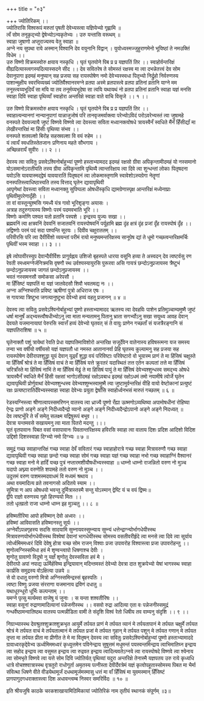 +++
title = "०३"

+++
ज्योतिरिकम् ।।  
ज्योतिरासि विश्वरूपं मरुतां पृषती देवेभ्यस्त्वा यज्ञियेभ्यो गृह्णामि ॥  
त्वँ सोम तनूकृद्भ्यो द्वेषेभ्योऽन्यकृतेभ्यः । उरु यन्तासि वरूथम् ॥  
स्वाहा जुषाणो अप्तुराज्यस्य वेतु स्वाहा ॥  
अग्ने नय सुपथा राये अस्मान् विश्वानि देव वयुनानि विद्वान् । युयोध्यस्मज्जुहुराणमेनो भूयिष्ठां ते नमउक्तिं विधेम ।।  
उरु विष्णो विक्रमस्वोरु क्षयाय नस्कृधि । घृतं घृतयोने पिब प्र प्र यज्ञपतिं तिर ।। स्वाहोर्वन्तरिक्षं वीह्यदित्यास्त्वगस्यदित्यास्सदने सीद ।। देव सवितरेष ते सोमस्तं रक्षस्व मा त्वा दभन्नेतत्त्वं देव सोम देवानुपागा इदमहं मनुष्यान् सह प्रजया सह रायस्पोषेण नमो देवेभ्यस्स्वधा पितृभ्यो निर्द्रुहो निर्वरुणस्य पाशान्मुक्षीय स्वरभिव्यख्यं ज्योतिर्वैश्वानरमग्ने व्रतपा अस्मे व्रतपास्त्वे व्रतपा व्रतिनां व्रतानि याग्ने मम तनूस्त्वय्यभूदियँ सा मयि या तव तनूर्मय्यभूदेषा सा त्वयि यथायथं नो व्रतपा व्रतिनां व्रतानि स्वाहा यज्ञं मनसि स्वाहा दिवि स्वाहा पृथिव्याँ स्वाहोरा अन्तरिक्षे स्वाहा वाते वाचि विसृजे ।। १ ।।  
  
उरु विष्णो विक्रमस्वोरु क्षयाय नस्कृधि । घृतं घृतयोने पिब प्र प्र यज्ञपतिं तिर ।।  
स्वाहात्यन्यानगां नान्यानुपागां यान्नाजुजोषं परि तानवृजमर्वाक्त्वा परेभ्योऽविदं परोऽवरेभ्यस्तं त्वा जुषामहे वनस्पते देवयज्यायै जुष्टं विष्णवे विष्णवे त्वा देवस्त्वा सविता मध्वानक्त्वोषधे त्रायस्वैनँ स्वधिते मैंनँ हिँसीर्द्यां मा लेखीरन्तरिक्षं मा हिंसीः पृथिव्या संभव ।।  
वनस्पते शतवल्शो बिरोह सहस्रवल्शा वि वयं रुहेम ।।  
यं त्वायँ स्वधतिस्तेतजानः प्रणिनाय महते सौभगाय ।  
अच्छिन्नरायँ सुवीरः ।। २ ।।  
  
देवस्य त्वा सवितुः प्रसवेऽश्विनोर्बाहुभ्यां पूष्णो हस्ताभ्यामदद इदमहं रक्षसो ग्रीवा अपिकृन्तामीदमहं यो नस्समानो योऽसमानोऽरातीयति तस्य ग्रीवा अपिकृन्तामि पृथिव्यै त्वान्तरिक्षाय त्वा दिवे त्वा शुन्धन्तां लोकाः पितृषदना यवोऽसि यावयास्मद्द्वेषं यावयारातिं पितृषदनं त्वा लोकमास्तृणामि स्वावेशोऽस्यग्रेगा नेतॄणां वनस्पतिस्त्वाधिष्ठास्यति तस्य वित्ताद् घृतेन द्यावापृथिवी  
आपृणेथां देवस्त्वा सविता मध्वानक्तु सुपिप्पला ओषधीस्कृधि द्यामग्रेणास्पृक्ष आन्तरिक्षं मध्येनाप्राः पृथिवीमुपरेणादृँहीः ।।  
ता वां वास्तून्युश्मसि गमध्यै यंत्र गावो भूरिशृङ्गा अयासः ।  
अत्राह तदुरुगायस्य विष्णोः परमं पदमवभाति भूरि ।।  
विष्णोः कर्माणि पश्यत यतो व्रतानि पस्पशे । इन्द्रस्य युज्यः सखा ।।  
ब्रह्मवनिं त्वा क्षत्रवनिं देववनिं सजातवनिं रायस्पोषवनिं पर्यूहामि ब्रह्म दृंह क्षत्रं दृंह प्रजां दृँह रायस्पोषं दृँह ।।  
तद्विष्णोः परमं पदं सदा पश्यन्ति सूरयः । दिवीव चक्षुराततम् ।।  
परिवीरसि परि त्वा दैवीर्विशो व्ययन्तां परीमं रायो मनुष्यमन्तरिक्षस्य सानूपेष द्यां ते धूमो गच्छत्वन्तरिक्षमर्चिः पृथिवीं भस्म स्वाहा ।। ३ ।।  
  
इषे त्वोपावीरस्युप देवान्दैवीर्विशः प्रागुर्वह्नय उशिजो बृहस्पते धारया वसूनि हव्या ते अस्वदन् देव त्वष्टर्वसु रण रेवती रमध्वमग्नेर्जनित्रमसि वृषणौ स्थ उर्वश्यस्यायुरसि पुरूरवा असि गायत्रं छन्दोऽनुप्रजायस्व त्रैष्टुभं छन्दोऽनुप्रजायस्व जागतं छन्दोऽनुप्रजायस्व ।।  
भवतं नस्समनसौ समोकसा अरेपसौ ।  
मा हिँसिष्टं यज्ञपतिं मा यज्ञं जातवेदसौ शिवौ भवतमद्य नः ।।  
अग्ना अग्निश्चरति प्रविष्ट ऋषीणां पुत्रो अधिराज एषः ।  
स गायत्र्या त्रिष्टुभा जगत्यानुष्टुभा देवेभ्यो हव्यं वहतु प्रजानन् ॥ ४ ॥  
  
देवस्य त्वा सवितुः प्रसवेऽश्विनोर्बाहुभ्यां पूष्णो हस्ताभ्यामादद ऋतस्य त्वा देवहविः पाशेन प्रतिमुञ्चाम्यमुष्मै जुष्टं धर्षा मानुषँ अद्भ्यस्त्वौषधीभ्योऽनु त्वा माता मन्यतामनु पितानु भ्राता सगर्भ्योऽनु सखा सयूथ्य आवह देवान् देवयते यजमानायापां पेरुरसि स्वात्तँ हव्यं देवेभ्यो घृतवत् सं ते वायुः प्राणेन गच्छताँ सं यजत्रैरङ्गानि सं यज्ञपतिराशिषा ॥ ५ ॥  
  
घृतेनाक्तौ पशुं त्रायेथां रेवति प्रेधा यज्ञपतिमाविशोरो अन्तरिक्ष सजूर्देवेन वातेनास्य हविषस्त्मना यज समस्य तन्वा भव वर्षीयो वर्षीयसो यज्ञं यज्ञपतौ धा नमस्त आतानानर्वा प्रेहि घृतस्य कुल्यामनु सह प्रजया सह रायस्पोषेण देवीरापश्शुद्धा यूयं देवान् यूढ्वँ शुद्धा वयं परिविष्टाः परिवेष्टारो वो भूयास्म प्राणं ते मा हिंसिषं चक्षुस्ते मा हिँसिषँ श्रोत्रं ते मा हिँसिषं वाचं ते मा हिँसिषं यत्ते क्रूरतरं यदास्थितं तत्त एतेन कल्पतां तत्ते मा हिँसिषं चरित्राँस्ते मा हिंसिषं नाभिं ते मा हिँसिषं मेढ्रं ते मा हिसिषं पायुं ते मा हिँसिषं देवेभ्यश्शुन्धस्व समद्भ्य ओषधे त्रायस्वैनँ स्वधिते मैनँ हिंसी रक्षसां भागोऽसीदमहं रक्षोऽवबाध इदमहं रक्षोऽधमं तमो नयामीषे त्वोर्जे घृतेन द्यावापृथिवी प्रोर्णुवाथां देवेभ्यश्शुन्धस्व देवेभ्यश्शुम्भस्वामुष्मै त्या जुष्टामुर्वन्तरिक्षं वीहि वायो वेष्टोकानां प्रत्युष्टं रक्षः प्रत्यष्टारातिर्देवेभ्यस्स्वाहा स्वाहा देवेभ्यः प्रयुता द्वेषाँसि स्वाहोर्ध्वनभसं मारुतं गच्छतम् ॥ ६ ॥  
  
रेडस्यग्निस्त्वा श्रीणात्वापस्समरिणन् वातस्य त्वा ध्राज्यै पूष्णो रँह्या ऊष्मणोऽव्यथिष्या अपामोषधीनां रोहिष्या ऐन्द्रः प्राणो अङ्गे अङ्गे निदीध्यदैन्द्रो व्यानो अङ्गे अङ्गे निदीध्यदैन्द्रोऽपानो अङ्गे अङ्गे निदध्यत् ॥  
देव त्वष्टर्भूरि ते सँ समेतु सलक्ष्म यद्विषुरूपं बभूव ।।  
देवत्रा यन्तमवसे सखायमनु त्वा माता पितरो मदन्तु ।।।  
घृतं वृतपावानः पिबत वसां वसापावानः पिवतान्तरिक्षस्य हविरसि स्वाहा त्वा वाताय दिशः प्रदिश आदिशो विदिश उद्दिशो दिशस्स्वाहा दिग्भ्यो नमो दिग्भ्यः ॥ ७ ॥  
  
समुद्रं गच्छ स्वाहान्तरिक्षं गच्छ स्वाहा देवँ सवितारं गच्छ स्वाहाहोरात्रे गच्छ स्वाहा मित्रावरुणौ गच्छ स्वाहा द्यावापृथिवी गच्छ स्वाहा छन्दो गच्छ स्वाहा सोमं गच्छ स्वाहा यज्ञं गच्छ स्वाहा नभो गच्छ स्वाहाग्निं वैश्वानरं गच्छ स्वाहा मनो मे हार्दिं यच्छ पुत्रं नप्तारमशीयौषधीभ्यस्स्वाहा ॥ धाम्नो धाम्नो राजन्नितो वरुण नो मुञ्च यदापो अघ्न्या वरुणेति शपामहे ततो वरुण नो मुञ्च । ।  
उदुत्तमं वरुण पाशमस्मदवाधमं वि मध्यमं श्रथाय ।  
अथा वयमादित्य व्रते तवनागसो अदितये स्याम ।।  
सुमित्रा ण आप ओषधयो भवन्तु दुर्मित्रास्तस्मै सन्तु योऽस्मान् द्वेष्टि यं च वयं द्विष्मः॥  
द्वीपे राज्ञो वरुणस्य गृहो हिरण्ययो मितः ।।  
ततो धृतव्रतो राजा धाम्नो धाम्न इह मुञ्चतु ।। ८ ॥  
  
हविष्मतीरिमा आपो हविष्मान् देवो अध्वरः ।।  
हविष्मां आविवासति हविष्मानस्तु सूर्यः ।।  
अग्नेर्वोऽपन्नगृहस्य सदसि सादयामि सुम्नायवस्सुम्न्याय सुम्न्यं धत्तेन्द्राग्न्योर्भागधेयीस्स्थ मित्रावरुणयोर्भागधेयीस्स्थ विश्वेषां देवानां भागधेयीस्स्थ सोमस्य वसतीवरीर्हृदे त्वा मनसे त्वा दिवे त्वा सूर्याय त्वोर्ध्वमिममध्वरं दिवि देवेषु होत्रा यच्छ सोम राजन् विश्वाः प्रजा उपावरोह विश्वास्त्वा प्रजा उपावरोहन्तु ।।  
शृणोत्वग्निस्समिधा हवं मे शृण्वन्त्वापो धिषणाश्च देवीः ।  
शृणोतु ग्रावाणो विदुषो नु यज्ञँ शृणोतु देवस्सविता हवं मे ।  
देवीरापो अपां नपाद्य ऊर्मिर्हविष्य इन्द्रियावान् मदिन्तमस्तं देवेभ्यो देवत्रा दात शुक्रपेभ्यो येषां भागस्स्थ स्वाहा कार्य्रसि समुद्रस्य वोऽक्षित्या उन्नये ॥  
से वो दधातु वरुणो मित्रो अग्निस्समिन्द्रस्सं बृहस्पतिः ।  
त्वष्टा विष्णुः प्रजया संरराणा यजमानाय द्रविणं दधातु ॥  
यथाधूरन्धूरो धूर्भिः कल्पन्ताम् ।।  
यमग्ने पृत्सु मर्त्यमवा वाजेषु यं जुनाः । स यन्ता शश्वतीरिषः ।।  
स्वाहा वसूनां रुद्राणामादित्यानां पन्नेजनीस्स्थ ।। वसवो रुद्रा आदित्या एता वः पन्नेजनीस्समुद्रं गन्धर्वेष्ठामन्वातिष्ठथ वातस्य पत्मन्नीडिता वामी ते संदृशि विश्वं रेतो धिषीय तव वाम्यनु संदृशि ।। ९ ।।  
  
निग्राभ्यास्स्थ देवश्रुतश्शुक्राश्शुक्रभृत आयुर्मे तर्पयत प्राणं मे तर्पयत व्यानं मे तर्पयतापानं मे तर्पयत चक्षुर्मे तर्पयत श्रोत्रं मे तर्पयत वाचं मे तर्पयतात्मानं मे तर्पयत प्रजां मे तर्पयत गृहान् मे तर्पयत पशून् मे तर्पयत गणान् मे तर्पयत तृप्ता मा तर्पयत प्रीता मा प्रीणीत ते मे मा वितृषन् देवस्य त्वा सवितुः प्रसवेऽश्विनोर्बाहुभ्यां पूष्णो हस्ताभ्यामाददे ग्रावाध्वरकृद्देवेभ्य ऊर्ध्वमिममध्वरं कृध्युत्तमेन पविनेन्द्राय सुषुत्तमं मधुमन्तं पयस्वन्तमिन्द्राय त्वाभिमातिघ्न इन्द्राय त्वा सहोद इन्द्राय त्वा वसुमत इन्द्राय त्वा रुद्रवत इन्द्राय त्वादित्यवतेऽग्नये त्वा रायस्पोषदे विष्णवे त्वा श्येनाय त्वा सोमभृते विष्णवे त्वा यत्ते सोम दिवि ज्योतिर्यत् पृथिव्यां यदुरा अन्तरिक्षे तेनास्मै यज्ञपतय उरु राये कृध्यधि धात्रे वोचश्श्वात्रास्स्थ वृत्रतुरो राधोगूर्ता अमृतस्य पत्नीस्ता देवीर्देवत्रेमं यज्ञं कृत्वोपहूतास्सोमस्य पिबत मा भैर्मा संवित्था धिषणे वीते वीडयेथामूर्जं दधथामूर्जमस्मासु धत्तं मा वाँ हिँसिषं मा युवमस्मान् हिँसिष्टं प्रागपागुदगधराक्तास्त्वा दिश अधावन्त्वम्ब निस्वर समरिर्विदः ॥ १० ॥  
  
इति श्रीयजुषि काठके चरकशाखायामिठिमिकायां ज्योतिरिकं नाम तृतीयं स्थानकं संपूर्णम् ॥३॥